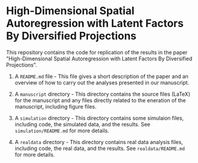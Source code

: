 High-Dimensional Spatial Autoregression with Latent Factors By Diversified Projections
================

This repository contains the code for replication of the results in the paper "High-Dimensional Spatial Autoregression with Latent Factors By Diversified Projections".

1.  A `README.md` file - This file gives a short description of the paper and an overview of how to carry out the analyses presented in our manuscript.
   
2.  A `manuscript` directory - This directory contains the source files (LaTeX) for the manuscript and any files directly related to the eneration of the manuscript, including figure files.
   
3.  A `simulation` directory - This directory contains some simulaion files, including code, the simulated data, and the results. See `simulation/README.md` for more details.
   
4.  A `realdata` directory - This directory contains real data analysis files, including code, the real data, and the results. See `realdata/README.md` for more details.

